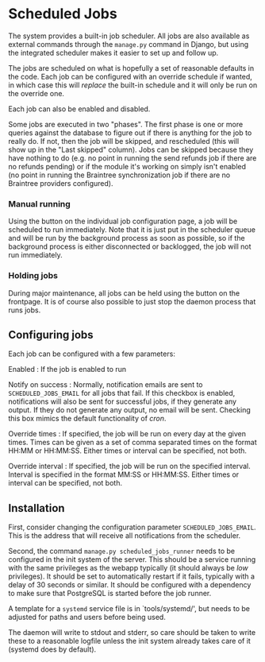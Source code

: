 # Scheduled Jobs

The system provides a built-in job scheduler. All jobs are also
available as external commands through the `manage.py` command in
Django, but using the integrated scheduler makes it easier to set up
and follow up.

The jobs are scheduled on what is hopefully a set of reasonable
defaults in the code. Each job can be configured with an override
schedule if wanted, in which case this will *replace* the built-in
schedule and it will only be run on the override one.

Each job can also be enabled and disabled.

Some jobs are executed in two "phases". The first phase is one or
more queries against the database to figure out if there is anything
for the job to really do. If not, then the job will be skipped, and
rescheduled (this will show up in the "Last skipped" column). Jobs can
be skipped because they have nothing to do (e.g. no point in running
the send refunds job if there are no refunds pending) or if the module
it's working on simply isn't enabled (no point in running the
Braintree synchronization job if there are no Braintree providers
configured).


### Manual running

Using the button on the individual job configuration page, a job will
be scheduled to run immediately. Note that it is just put in the
scheduler queue and will be run by the background process as soon as
possible, so if the background process is either disconnected or
backlogged, the job will not run immediately.

### Holding jobs

During major maintenance, all jobs can be held using the button on the
frontpage. It is of course also possible to just stop the daemon
process that runs jobs.

## Configuring jobs

Each job can be configured with a few parameters:

Enabled
: If the job is enabled to run

Notify on success
: Normally, notification emails are sent to `SCHEDULED_JOBS_EMAIL` for
all jobs that fail. If this checkbox is enabled, notifications will
also be sent for successful jobs, if they generate any output. If they
do not generate any output, no email will be sent. Checking this box
mimics the default functionality of *cron*.

Override times
: If specified, the job will be run on every day at the given
times. Times can be given as a set of comma separated times on the
format HH:MM or HH:MM:SS. Either times or interval can be specified,
not both.

Override interval
: If specified, the job will be run on the specified
interval. Interval is specified in the format MM:SS or
HH:MM:SS. Either times or interval can be specified, not both.


## Installation

First, consider changing the configuration parameter
`SCHEDULED_JOBS_EMAIL`. This is the address that will receive all
notifications from the scheduler.

Second, the command `manage.py scheduled_jobs_runner` needs to be
configured in the init system of the server. This should be a service
running with the same privileges as the webapp typically (it should
always be *low* privileges). It should be set to automatically restart
if it fails, typically with a delay of 30 seconds or similar. It
should be configured with a dependency to make sure that PostgreSQL is
started before the job runner.

A template for a `systemd` service file is in `tools/systemd/', but
needs to be adjusted for paths and users before being used.

The daemon will write to stdout and stderr, so care should be taken to
write these to a reasonable logfile unless the init system already
takes care of it (systemd does by default).
